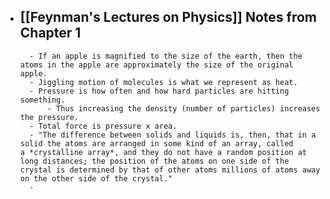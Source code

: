 - [[Feynman's Lectures on Physics]] Notes from Chapter 1
	-
		- If an apple is magnified to the size of the earth, then the atoms in the apple are approximately the size of the original apple.
		- Jiggling motion of molecules is what we represent as heat.
		- Pressure is how often and how hard particles are hitting something.
			- Thus increasing the density (number of particles) increases the pressure.
		- Total force is pressure x area.
		- "The difference between solids and liquids is, then, that in a solid the atoms are arranged in some kind of an array, called a *crystalline array*, and they do not have a random position at long distances; the position of the atoms on one side of the crystal is determined by that of other atoms millions of atoms away on the other side of the crystal."
		-
